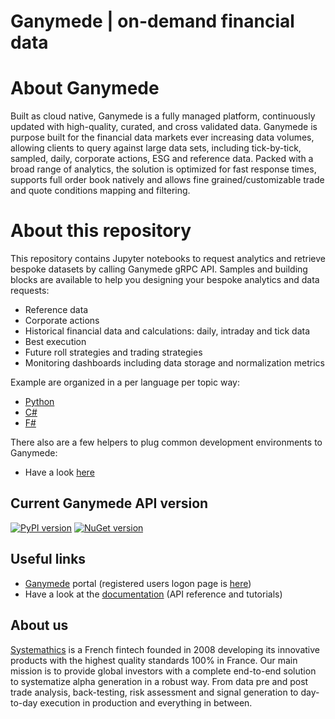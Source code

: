 # Ganymede | on-demand financial data

# About Ganymede

Built as cloud native, Ganymede is a fully managed platform, continuously updated with high-quality, curated,
and cross validated data. Ganymede is purpose built for the financial data markets ever increasing data volumes,
allowing clients to query against large data sets, including tick-by-tick, sampled, daily, corporate actions,
ESG and reference data. Packed with a broad range of analytics, the solution is optimized for fast response times,
supports full order book natively and allows fine grained/customizable trade and quote conditions mapping and filtering.

# About this repository 

This repository contains Jupyter notebooks to request analytics and retrieve bespoke datasets by calling Ganymede gRPC API. Samples and building blocks are available to help you designing your bespoke analytics and data requests:

- Reference data
- Corporate actions
- Historical financial data and calculations: daily, intraday and tick data
- Best execution
- Future roll strategies and trading strategies
- Monitoring dashboards including data storage and normalization metrics

Example are organized in a per language per topic way:
- [Python](/python/)
- [C#](/csharp/)
- [F#](/fsharp/)

There also are a few helpers to plug common development environments to Ganymede:
- Have a look [here](/remoteaccess/)

## Current Ganymede API version

[![PyPI version](https://badge.fury.io/py/systemathics.apis.svg)](https://badge.fury.io/py/systemathics.apis) [![NuGet version](https://badge.fury.io/nu/systemathics.apis.svg)](https://badge.fury.io/nu/systemathics.apis)

## Useful links

- [Ganymede](https://dev.ganymede.software/) portal (registered users logon page is [here](https://dev.ganymede.software/data/))
- Have a look at the [documentation](https://dev.ganymede.software/api-documentation.html) (API reference and tutorials)

## About us

[Systemathics](https://systemathics.com) is a French fintech founded in 2008 developing its innovative products with the highest quality standards 100% in France.
Our main mission is to provide global investors with a complete end-to-end solution to systematize alpha generation in a robust way.
From data pre and post trade analysis, back-testing, risk assessment and signal generation to day-to-day execution in production and everything in between.
